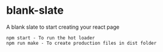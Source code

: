 # blank-slate

A blank slate to start creating your react page

	npm start - To run the hot loader
	npm run make - To create production files in dist folder